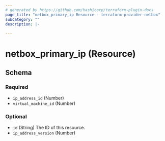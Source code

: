 ```yaml
---
# generated by https://github.com/hashicorp/terraform-plugin-docs
page_title: "netbox_primary_ip Resource - terraform-provider-netbox"
subcategory: ""
description: |-
  
---
```


# netbox_primary_ip (Resource)





<!-- schema generated by tfplugindocs -->
## Schema

### Required

- `ip_address_id` (Number)
- `virtual_machine_id` (Number)

### Optional

- `id` (String) The ID of this resource.
- `ip_address_version` (Number)


